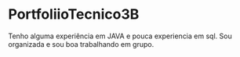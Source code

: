 # PortfoliioTecnico3B
Tenho alguma experiência em JAVA e pouca experiencia em sql. Sou organizada e sou boa trabalhando em grupo.
